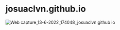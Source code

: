 # josuaclvn.github.io

![Web capture_13-6-2022_174048_josuaclvn github io](https://user-images.githubusercontent.com/66237340/173326231-7bde7c13-9112-4390-bea9-c623ab53155d.jpeg)
